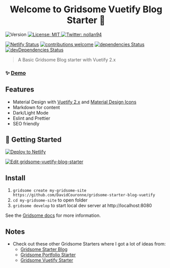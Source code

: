 <h1 align="center">Welcome to Gridsome Vuetify Blog Starter 👋</h1>
<p>
  <img alt="Version" src="https://img.shields.io/badge/version-0.1.3-blue.svg?cacheSeconds=2592000" />
  
  <a href="#" target="_blank">
    <img alt="License: MIT" src="https://img.shields.io/badge/License-MIT-yellow.svg" />
  </a>
  <a href="https://twitter.com/nollan94" target="_blank">
    <img alt="Twitter: nollan94" src="https://img.shields.io/twitter/follow/nollan94.svg?style=social" />
  </a>
</p>

[![Netlify Status](https://api.netlify.com/api/v1/badges/50efe2bc-15f4-491f-9146-3e17d4955355/deploy-status)](https://app.netlify.com/sites/objective-hugle-1a8641/deploys)
[![contributions welcome](https://img.shields.io/badge/contributions-welcome-brightgreen.svg?style=flat)](https://github.com/DavidCouronne/gridsome-starter-blog-vuetify/issues)
[![dependencies Status](https://david-dm.org/DavidCouronne/gridsome-starter-blog-vuetify/status.svg)](https://david-dm.org/DavidCouronne/gridsome-starter-blog-vuetify)
[![devDependencies Status](https://david-dm.org/dwyl/esta/dev-status.svg)](https://david-dm.org/DavidCouronne/gridsome-starter-blog-vuetify?type=dev)



 > A Basic Gridsome Blog starter with Vuetify 2.x

 
### ✨ [Demo](https://gridsome-vuetify-blog-starter.netlify.com/)

## Features

+ Material Design with [Vuetify 2.x](https://vuetifyjs.com/en/) and [Material Design Icons](https://material.io/resources/icons/?style=baseline)
+ Markdown for content
+ Dark/Light Mode
+ Eslint and Prettier
+ SEO friendly

## 🚀 Getting Started



[![Deploy to Netlify](https://www.netlify.com/img/deploy/button.svg)](https://app.netlify.com/start/deploy?repository=https://github.com/DavidCouronne/gridsome-starter-blog-vuetify)

[![Edit gridsome-vuetify-blog-starter](https://codesandbox.io/static/img/play-codesandbox.svg)](https://codesandbox.io/s/github/DavidCouronne/gridsome-starter-blog-vuetify)

## Install

1. `gridsome create my-gridsome-site https://github.com/DavidCouronne/gridsome-starter-blog-vuetify`
2. `cd my-gridsome-site` to open folder
3. `gridsome develop` to start local dev server at http://localhost:8080

See the [Gridsome docs](https://gridsome.org/) for more information.



## Notes

 - Check out these other Gridsome Starters where I got a lot of ideas from:
    - [Gridsome Starter Blog](https://github.com/gridsome/gridsome-starter-blog)
    - [Gridsome Portfolio Starter](https://github.com/drehimself/gridsome-portfolio-starter)
    - [Gridsome Vuetify Starter](https://github.com/12vanblart/gridsome-vuetify-starter)

